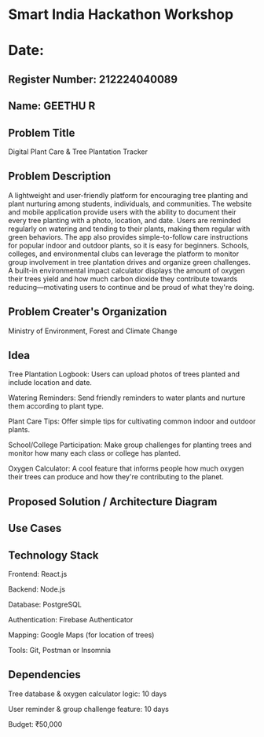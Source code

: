 # Smart India Hackathon Workshop
# Date:
## Register Number: 212224040089
## Name: GEETHU R
## Problem Title
Digital Plant Care & Tree Plantation Tracker
## Problem Description
A lightweight and user-friendly platform for encouraging tree planting and plant nurturing among students, individuals, and communities. The website and mobile application provide users with the ability to document their every tree planting with a photo, location, and date. Users are reminded regularly on watering and tending to their plants, making them regular with green behaviors. The app also provides simple-to-follow care instructions for popular indoor and outdoor plants, so it is easy for beginners. Schools, colleges, and environmental clubs can leverage the platform to monitor group involvement in tree plantation drives and organize green challenges. A built-in environmental impact calculator displays the amount of oxygen their trees yield and how much carbon dioxide they contribute towards reducing—motivating users to continue and be proud of what they're doing.

## Problem Creater's Organization
Ministry of Environment, Forest and Climate Change

## Idea
Tree Plantation Logbook:
Users can upload photos of trees planted and include location and date.

Watering Reminders:
Send friendly reminders to water plants and nurture them according to plant type.

Plant Care Tips:
Offer simple tips for cultivating common indoor and outdoor plants.

School/College Participation:
Make group challenges for planting trees and monitor how many each class or college has planted.

Oxygen Calculator:
A cool feature that informs people how much oxygen their trees can produce and how they're contributing to the planet.



## Proposed Solution / Architecture Diagram


## Use Cases


## Technology Stack
Frontend: React.js

Backend: Node.js

Database: PostgreSQL

Authentication: Firebase Authenticator

Mapping: Google Maps (for location of trees)

Tools: Git, Postman or Insomnia

## Dependencies
Tree database & oxygen calculator logic: 10 days

User reminder & group challenge feature: 10 days

Budget: ₹50,000



